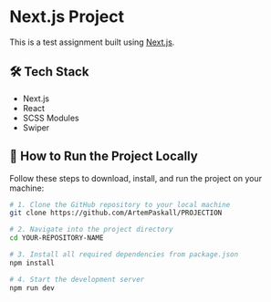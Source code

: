 # Next.js Project

This is a test assignment built using [Next.js](https://nextjs.org/).

## 🛠 Tech Stack

- Next.js
- React
- SCSS Modules
- Swiper

## 🚀 How to Run the Project Locally

Follow these steps to download, install, and run the project on your machine:

```bash
# 1. Clone the GitHub repository to your local machine
git clone https://github.com/ArtemPaskall/PROJECTION

# 2. Navigate into the project directory
cd YOUR-REPOSITORY-NAME

# 3. Install all required dependencies from package.json
npm install

# 4. Start the development server
npm run dev
```
